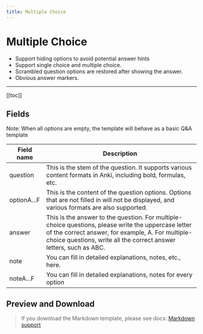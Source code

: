 ```yaml
---
title: Multiple Choice
---
```


# Multiple Choice

- Support hiding options to avoid potential answer hints
- Support single choice and multiple choice.
- Scrambled question options are restored after showing the answer.
- Obvious answer markers.

---

[[toc]]

## Fields

Note: When all options are empty, the template will behave as a basic Q&A template

| Field name  | Description                                                                                                                                                                                                                   |
| ----------- | ----------------------------------------------------------------------------------------------------------------------------------------------------------------------------------------------------------------------------- |
| question    | This is the stem of the question. It supports various content formats in Anki, including bold, formulas, etc.                                                                                                                 |
| optionA...F | This is the content of the question options. Options that are not filled in will not be displayed, and various formats are also supported.                                                                                    |
| answer      | This is the answer to the question. For multiple-choice questions, please write the uppercase letter of the correct answer, for example, A. For multiple-choice questions, write all the correct answer letters, such as ABC. |
| note        | You can fill in detailed explanations, notes, etc., here.                                                                                                                                                                     |
| noteA...F   | You can fill in detailed explanations, notes for every option                                                                                                                                                                 |

## Preview and Download

> If you download the Markdown template, please see docs: [Markdown support](/templates/classic/#markdown-support)

<ClassicTemplateDemo entry="mcq" />

<!--@include: @/parts/feedback-en.md -->
